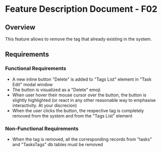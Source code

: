 # Feature Description Document - F02

## Overview
This feature allows to remove the tag that already existing in the system.

## Requirements
### Functional Requirements
- A new inline button "Delete" is added to "Tags List" element in "Task Edit" modal window
- The button is visualized as a "Delete" emoji
- When user hover their mouse cursor over the button, the button is slightly highlighted (or react in any other reasonable way to emphasise interactivity. At your discrecion)
- When the user clicks the button, the respective tag is completely removed from the system and from the "Tags List" element

### Non-Functional Requirements
- When the tag is removed, all the corresponding records from "tasks" and "TasksTags" db tables must be removed